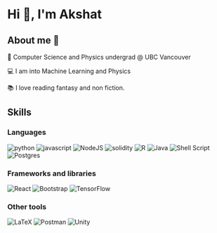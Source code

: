 # Hi 👋, I'm Akshat

## About me 🚀

🏫 Computer Science and Physics undergrad @ UBC Vancouver

💻 I am into Machine Learning and Physics

📚 I love reading fantasy and non fiction. 

## Skills


### Languages
![python](https://img.shields.io/badge/Python-3776AB?style=for-the-badge&logo=python&logoColor=white)
![javascript](https://img.shields.io/badge/JavaScript-323330?style=for-the-badge&logo=javascript&logoColor=F7DF1E)
![NodeJS](https://img.shields.io/badge/node.js-6DA55F?style=for-the-badge&logo=node.js&logoColor=white)
![solidity](https://img.shields.io/badge/Solidity-363636?style=for-the-badge&logo=solidity&logoColor=white)
![R](https://img.shields.io/badge/r-%23276DC3.svg?style=for-the-badge&logo=r&logoColor=white)
![Java](https://img.shields.io/badge/java-%23ED8B00.svg?style=for-the-badge&logo=openjdk&logoColor=white)
![Shell Script](https://img.shields.io/badge/shell_script-%23121011.svg?style=for-the-badge&logo=gnu-bash&logoColor=white)
![Postgres](https://img.shields.io/badge/postgres-%23316192.svg?style=for-the-badge&logo=postgresql&logoColor=white)

### Frameworks and libraries

![React](https://img.shields.io/badge/react-%2320232a.svg?style=for-the-badge&logo=react&logoColor=%2361DAFB)
![Bootstrap](https://img.shields.io/badge/bootstrap-%238511FA.svg?style=for-the-badge&logo=bootstrap&logoColor=white)
![TensorFlow](https://img.shields.io/badge/TensorFlow-%23FF6F00.svg?style=for-the-badge&logo=TensorFlow&logoColor=white)


### Other tools
![LaTeX](https://img.shields.io/badge/latex-%23008080.svg?style=for-the-badge&logo=latex&logoColor=white)
![Postman](https://img.shields.io/badge/Postman-FF6C37?style=for-the-badge&logo=postman&logoColor=white)
![Unity](https://img.shields.io/badge/unity-%23000000.svg?style=for-the-badge&logo=unity&logoColor=white)


<!--
**AkmDgreat/AkmDgreat** is a ✨ _special_ ✨ repository because its `README.md` (this file) appears on your GitHub profile.

Here are some ideas to get you started:

- 🔭 I’m currently working on ...
- 🌱 I’m currently learning ...
- 👯 I’m looking to collaborate on ...
- 🤔 I’m looking for help with ...
- 💬 Ask me about ...
- 📫 How to reach me: ...
- 😄 Pronouns: ...
- ⚡ Fun fact: ...
-->

